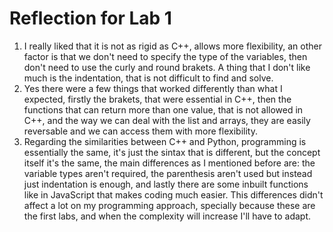# Reflection for Lab 1
1. I really liked that it is not as rigid as C++, allows more flexibility, an other factor is that we don't need to specify the type of the variables, then don't need to use the curly and round brakets. A thing that I don't like much is the indentation, that is not difficult to find and solve.
2. Yes there were a few things that worked differently than what I expected, firstly the brakets, that were essential in C++, then the functions that can return more than one value, that is not allowed in C++, and the way we can deal with the list and arrays, they are easily reversable and we can access them with more flexibility.
3. Regarding the similarities between C++ and Python, programming is essentially the same, it's just the sintax that is different, but the concept itself it's the same, the main differences as I mentioned before are: the variable types aren't required, the parenthesis aren't used but instead just indentation is enough, and lastly there are some inbuilt functions like in JavaScript that makes coding much easier. This differences didn't affect a lot on my programming approach, specially because these are the first labs, and when the complexity will increase I'll have to adapt.

